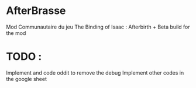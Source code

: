 # AfterBrasse
Mod Communautaire du jeu The Binding of Isaac : Afterbirth +
Beta build for the mod

# TODO :

Implement and code oddit to remove the debug
Implement other codes in the google sheet
